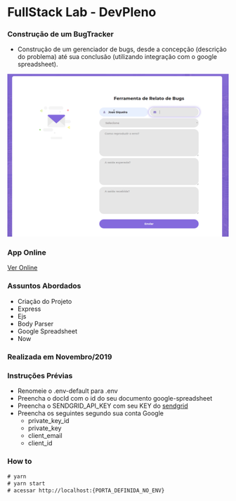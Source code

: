 # FullStack Lab - DevPleno

### Construção de um BugTracker
- Construção de um gerenciador de bugs, desde a concepção (descrição do problema) até sua conclusão (utilizando integração com o google spreadsheet).

![Project](https://github.com/RenatoSiqueira/DevPleno_BugTracker/blob/master/bugtracker.gif)

### App Online
[Ver  Online](https://devplenobugtracker.renatoelysiqueira.now.sh/)

### Assuntos Abordados
- Criação do Projeto
- Express
- Ejs
- Body Parser
- Google Spreadsheet
- Now

### Realizada em Novembro/2019

### Instruções Prévias
- Renomeie o .env-default para .env
- Preencha o docId com o id do seu documento google-spreadsheet
- Preencha o SENDGRID_API_KEY com seu KEY do [sendgrid](https://sendgrid.com/)
- Preencha os seguintes segundo sua conta Google
    - private_key_id
    - private_key
    - client_email
    - client_id


### How to
```
# yarn
# yarn start
# acessar http://localhost:{PORTA_DEFINIDA_NO_ENV}
```

